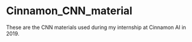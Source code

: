 # Cinnamon_CNN_material

These are the CNN materials used during my internship at Cinnamon AI in 2019.
